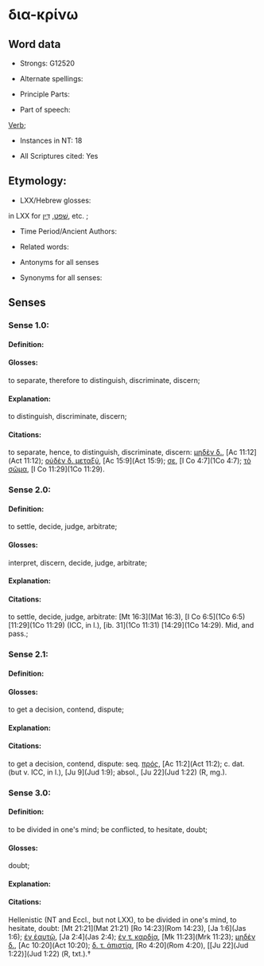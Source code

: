 # δια-κρίνω 

<!-- Status: S2=NeedsFinalCheck -->
<!-- Lexica used for edits:   -->

## Word data

* Strongs: G12520

* Alternate spellings:



* Principle Parts: 


* Part of speech: 

[Verb](http://ugg.readthedocs.io/en/latest/verb.html); 

* Instances in NT: 18

* All Scriptures cited: Yes

## Etymology: 


* LXX/Hebrew glosses: 

in LXX for [שׁפט](//en-uhl/H8199), [דִּין](//en-uhl/H1777), etc. ;

* Time Period/Ancient Authors: 


* Related words: 

* Antonyms for all senses

* Synonyms for all senses: 


## Senses 


### Sense  1.0: 

#### Definition: 

#### Glosses: 

to separate, therefore to distinguish, discriminate, discern; 

#### Explanation: 

to distinguish, discriminate, discern; 

#### Citations: 

to separate, hence, to distinguish, discriminate, discern: [μηδὲν δ.](), [Ac 11:12](Act 11:12); [οὐδὲν δ. μεταξύ](), [Ac 15:9](Act 15:9); [σε](), [I Co 4:7](1Co 4:7); [τὸ σῶμα](), [I Co 11:29](1Co 11:29). 

### Sense  2.0: 

#### Definition: 
to settle, decide, judge, arbitrate;

#### Glosses: 

 interpret, discern, decide, judge, arbitrate; 

#### Explanation: 


#### Citations: 

to settle, decide, judge, arbitrate: [Mt 16:3](Mat 16:3), [I Co 6:5](1Co 6:5) [11:29](1Co 11:29) (ICC, in l.), [ib. 31](1Co 11:31) [14:29](1Co 14:29). Mid, and pass.; 

### Sense  2.1: 

#### Definition: 

#### Glosses: 

to get a decision, contend, dispute; 

#### Explanation: 


#### Citations: 

to get a decision, contend, dispute: seq. [πρός](), [Ac 11:2](Act 11:2); c. dat. (but v. ICC, in l.), [Ju 9](Jud 1:9); absol., [Ju 22](Jud 1:22) (R, mg.). 

### Sense  3.0: 

#### Definition: 
to be divided in one's mind; be conflicted, to hesitate, doubt;

#### Glosses: 

 doubt; 

#### Explanation: 


#### Citations: 

Hellenistic (NT and Eccl., but not LXX), to be divided in one's mind, to hesitate, doubt: [Mt 21:21](Mat 21:21) [Ro 14:23](Rom 14:23), [Ja 1:6](Jas 1:6); [ἐν ἐαυτῷ](), [Ja 2:4](Jas 2:4); [ἐν τ. καρδίᾳ](), [Mk 11:23](Mrk 11:23); [μηδὲν δ.](), [Ac 10:20](Act 10:20); [δ. τ. ἀπιστίᾳ](), [Ro 4:20](Rom 4:20), [[Ju 22](Jud 1:22)](Jud 1:22) (R, txt.).†
